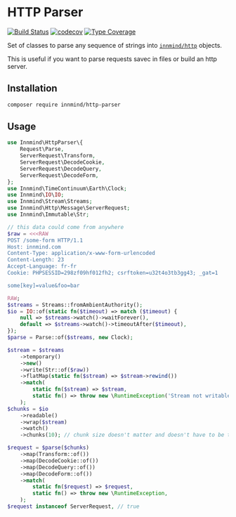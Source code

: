 # HTTP Parser

[![Build Status](https://github.com/innmind/http-parser/workflows/CI/badge.svg?branch=main)](https://github.com/innmind/http-parser/actions?query=workflow%3ACI)
[![codecov](https://codecov.io/gh/innmind/http-parser/branch/develop/graph/badge.svg)](https://codecov.io/gh/innmind/http-parser)
[![Type Coverage](https://shepherd.dev/github/innmind/http-parser/coverage.svg)](https://shepherd.dev/github/innmind/http-parser)

Set of classes to parse any sequence of strings into [`innmind/http`](https://packagist.org/packages/innmind/http) objects.

This is useful if you want to parse requests savec in files or build an http server.

## Installation

```sh
composer require innmind/http-parser
```

## Usage

```php
use Innmind\HttpParser\{
    Request\Parse,
    ServerRequest\Transform,
    ServerRequest\DecodeCookie,
    ServerRequest\DecodeQuery,
    ServerRequest\DecodeForm,
};
use Innmind\TimeContinuum\Earth\Clock;
use Innmind\IO\IO;
use Innmind\Stream\Streams;
use Innmind\Http\Message\ServerRequest;
use Innmind\Immutable\Str;

// this data could come from anywhere
$raw = <<<RAW
POST /some-form HTTP/1.1
Host: innmind.com
Content-Type: application/x-www-form-urlencoded
Content-Length: 23
Accept-Language: fr-fr
Cookie: PHPSESSID=298zf09hf012fh2; csrftoken=u32t4o3tb3gg43; _gat=1

some[key]=value&foo=bar

RAW;
$streams = Streams::fromAmbientAuthority();
$io = IO::of(static fn($timeout) => match ($timeout) {
    null => $streams->watch()->waitForever(),
    default => $streams->watch()->timeoutAfter($timeout),
});
$parse = Parse::of($streams, new Clock);

$stream = $streams
    ->temporary()
    ->new()
    ->write(Str::of($raw))
    ->flatMap(static fn($stream) => $stream->rewind())
    ->match(
        static fn($stream) => $stream,
        static fn() => throw new \RuntimeException('Stream not writable'),
    );
$chunks = $io
    ->readable()
    ->wrap($stream)
    ->watch()
    ->chunks(10); // chunk size doesn't matter and doesn't have to be the same for each chunk

$request = $parse($chunks)
    ->map(Transform::of())
    ->map(DecodeCookie::of())
    ->map(DecodeQuery::of())
    ->map(DecodeForm::of())
    ->match(
        static fn($request) => $request,
        static fn() => throw new \RuntimeException,
    );
$request instanceof ServerRequest, // true
```
